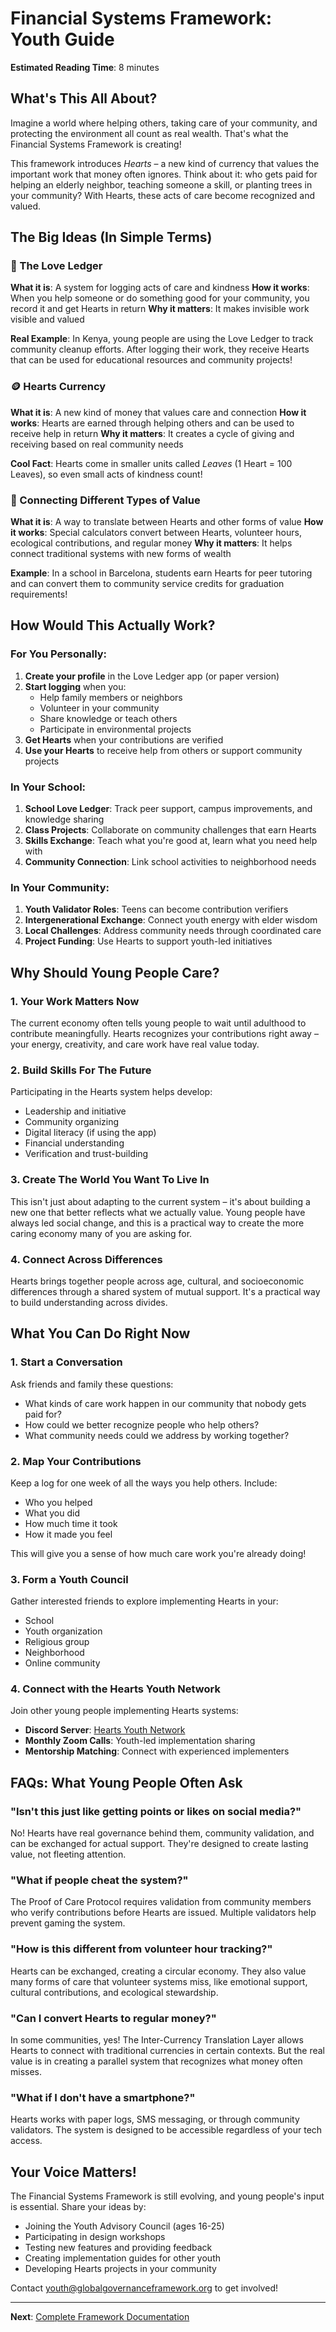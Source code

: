 # Financial Systems Framework: Youth Guide

**Estimated Reading Time**: 8 minutes

## What's This All About?

Imagine a world where helping others, taking care of your community, and protecting the environment all count as real wealth. That's what the Financial Systems Framework is creating!

This framework introduces *Hearts* – a new kind of currency that values the important work that money often ignores. Think about it: who gets paid for helping an elderly neighbor, teaching someone a skill, or planting trees in your community? With Hearts, these acts of care become recognized and valued.

## The Big Ideas (In Simple Terms)

### 💜 The Love Ledger

**What it is**: A system for logging acts of care and kindness
**How it works**: When you help someone or do something good for your community, you record it and get Hearts in return
**Why it matters**: It makes invisible work visible and valued

**Real Example**: In Kenya, young people are using the Love Ledger to track community cleanup efforts. After logging their work, they receive Hearts that can be used for educational resources and community projects!

### 🪙 Hearts Currency

**What it is**: A new kind of money that values care and connection
**How it works**: Hearts are earned through helping others and can be used to receive help in return
**Why it matters**: It creates a cycle of giving and receiving based on real community needs

**Cool Fact**: Hearts come in smaller units called *Leaves* (1 Heart = 100 Leaves), so even small acts of kindness count!

### 🔄 Connecting Different Types of Value

**What it is**: A way to translate between Hearts and other forms of value
**How it works**: Special calculators convert between Hearts, volunteer hours, ecological contributions, and regular money
**Why it matters**: It helps connect traditional systems with new forms of wealth

**Example**: In a school in Barcelona, students earn Hearts for peer tutoring and can convert them to community service credits for graduation requirements!

## How Would This Actually Work?

### For You Personally:

1. **Create your profile** in the Love Ledger app (or paper version)
2. **Start logging** when you:
   - Help family members or neighbors
   - Volunteer in your community
   - Share knowledge or teach others
   - Participate in environmental projects
3. **Get Hearts** when your contributions are verified
4. **Use your Hearts** to receive help from others or support community projects

### In Your School:

1. **School Love Ledger**: Track peer support, campus improvements, and knowledge sharing
2. **Class Projects**: Collaborate on community challenges that earn Hearts
3. **Skills Exchange**: Teach what you're good at, learn what you need help with
4. **Community Connection**: Link school activities to neighborhood needs

### In Your Community:

1. **Youth Validator Roles**: Teens can become contribution verifiers
2. **Intergenerational Exchange**: Connect youth energy with elder wisdom
3. **Local Challenges**: Address community needs through coordinated care
4. **Project Funding**: Use Hearts to support youth-led initiatives

## Why Should Young People Care?

### 1. Your Work Matters Now

The current economy often tells young people to wait until adulthood to contribute meaningfully. Hearts recognizes your contributions right away – your energy, creativity, and care work have real value today.

### 2. Build Skills For The Future

Participating in the Hearts system helps develop:
- Leadership and initiative
- Community organizing
- Digital literacy (if using the app)
- Financial understanding
- Verification and trust-building

### 3. Create The World You Want To Live In

This isn't just about adapting to the current system – it's about building a new one that better reflects what we actually value. Young people have always led social change, and this is a practical way to create the more caring economy many of you are asking for.

### 4. Connect Across Differences

Hearts brings together people across age, cultural, and socioeconomic differences through a shared system of mutual support. It's a practical way to build understanding across divides.

## What You Can Do Right Now

### 1. Start a Conversation

Ask friends and family these questions:
- What kinds of care work happen in our community that nobody gets paid for?
- How could we better recognize people who help others?
- What community needs could we address by working together?

### 2. Map Your Contributions

Keep a log for one week of all the ways you help others. Include:
- Who you helped
- What you did
- How much time it took
- How it made you feel

This will give you a sense of how much care work you're already doing!

### 3. Form a Youth Council

Gather interested friends to explore implementing Hearts in your:
- School
- Youth organization
- Religious group
- Neighborhood
- Online community

### 4. Connect with the Hearts Youth Network

Join other young people implementing Hearts systems:
- **Discord Server**: [Hearts Youth Network](https://discord.gg/hearts-youth)
- **Monthly Zoom Calls**: Youth-led implementation sharing
- **Mentorship Matching**: Connect with experienced implementers

## FAQs: What Young People Often Ask

### "Isn't this just like getting points or likes on social media?"
No! Hearts have real governance behind them, community validation, and can be exchanged for actual support. They're designed to create lasting value, not fleeting attention.

### "What if people cheat the system?"
The Proof of Care Protocol requires validation from community members who verify contributions before Hearts are issued. Multiple validators help prevent gaming the system.

### "How is this different from volunteer hour tracking?"
Hearts can be exchanged, creating a circular economy. They also value many forms of care that volunteer systems miss, like emotional support, cultural contributions, and ecological stewardship.

### "Can I convert Hearts to regular money?"
In some communities, yes! The Inter-Currency Translation Layer allows Hearts to connect with traditional currencies in certain contexts. But the real value is in creating a parallel system that recognizes what money often misses.

### "What if I don't have a smartphone?"
Hearts works with paper logs, SMS messaging, or through community validators. The system is designed to be accessible regardless of your tech access.

## Your Voice Matters!

The Financial Systems Framework is still evolving, and young people's input is essential. Share your ideas by:

- Joining the Youth Advisory Council (ages 16-25)
- Participating in design workshops
- Testing new features and providing feedback
- Creating implementation guides for other youth
- Developing Hearts projects in your community

Contact [youth@globalgovernanceframework.org](mailto:youth@globalgovernanceframework.org) to get involved!

---

**Next**: [Complete Framework Documentation](/frameworks/docs/financial-systems)
